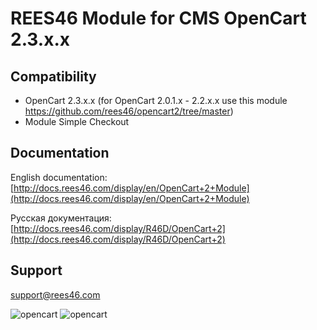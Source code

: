 # REES46 Module for CMS OpenCart 2.3.x.x

## Compatibility

* OpenCart 2.3.x.x (for OpenCart 2.0.1.x - 2.2.x.x use this module https://github.com/rees46/opencart2/tree/master)
* Module Simple Checkout

## Documentation

English documentation: [http://docs.rees46.com/display/en/OpenCart+2+Module](http://docs.rees46.com/display/en/OpenCart+2+Module)

Русская документация: [http://docs.rees46.com/display/R46D/OpenCart+2](http://docs.rees46.com/display/R46D/OpenCart+2)

## Support

[support@rees46.com](mailto:support@rees46.com)

![opencart](https://api.rees46.com/marker/opencart)
![opencart](https://googleads.g.doubleclick.net/pagead/viewthroughconversion/871826946/?value=0&guid=ON&script=0)
